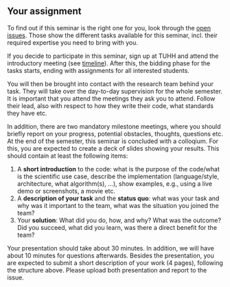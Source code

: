 ## Your assignment

To find out if this seminar is the right one for you, look through the [open issues](https://github.com/pancetta/RSE_seminar_TUHH_2/issues).
Those show the different tasks available for this seminar, incl. their required expertise you need to bring with you.

If you decide to participate in this seminar, sign up at TUHH and attend the introductory meeting (see [timeline](timeline.md)). 
After this, the bidding phase for the tasks starts, ending with assignments for all interested students.

You will then be brought into contact with the research team behind your task. 
They will take over the day-to-day supervision for the whole semester.
It is important that you attend the meetings they ask you to attend. 
Follow their lead, also with respect to how they write their code, what standards they have etc.

In addition, there are two mandatory milestone meetings, where you should briefly report on your progress, potential obstacles, thoughts, questions etc.
At the end of the semester, this seminar is concluded with a colloqium.
For this, you are expected to create a deck of slides showing your results. This should contain at least the following items:

1. A **short introduction** to the code: what is the purpose of the code/what is the scientific use case, describe the implementation (language/style, architecture, what algorithm(s), ...), show examples, e.g., using a live demo or screenshots, a movie etc.
2. A **description of your task** and the **status quo**: what was your task and why was it important to the team, what was the situation you joined the team?
3. Your **solution**: What did you do, how, and why? What was the outcome? Did you succeed, what did you learn, was there a direct benefit for the team?

Your presentation should take about 30 minutes. In addition, we will have about 10 minutes for questions afterwards. Besides the presentation, you are expected to submit a short description of your work (4 pages), following the structure above. Please upload both presentation and report to the issue.

